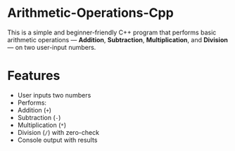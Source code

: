# Arithmetic-Operations-Cpp

This is a simple and beginner-friendly C++ program that performs basic arithmetic operations — **Addition**, **Subtraction**, **Multiplication**, and **Division** — on two user-input numbers.

# Features

- User inputs two numbers
- Performs:
 - Addition (`+`)
- Subtraction (`-`)
 - Multiplication (`*`)
- Division (`/`) with zero-check
- Console output with results





